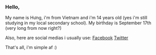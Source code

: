 ###  Hello,

My name is Hưng, i'm from Vietnam and i'm 14 years old (yes i'm still studying in my local secondary school).
My birthday is September 17th (very long from now right?)

Also, here are social medias i usually use:
[Facebook](https://facebook.com/ruanyouxing07)
[Twitter](https://twitter.com/ruanyouxing)

That's all, i'm simple af :)
<!--
**ruanyouxing/ruanyouxing** is a ✨ _special_ ✨ repository because its `README.md` (this file) appears on your GitHub profile.

Here are some ideas to get you started:

- 🔭 I’m currently working on ...
- 🌱 I’m currently learning ...
- 👯 I’m looking to collaborate on ...
- 🤔 I’m looking for help with ...
- 💬 Ask me about ...
- 📫 How to reach me: ...
- 😄 Pronouns: ...
- ⚡ Fun fact: ...
-->
